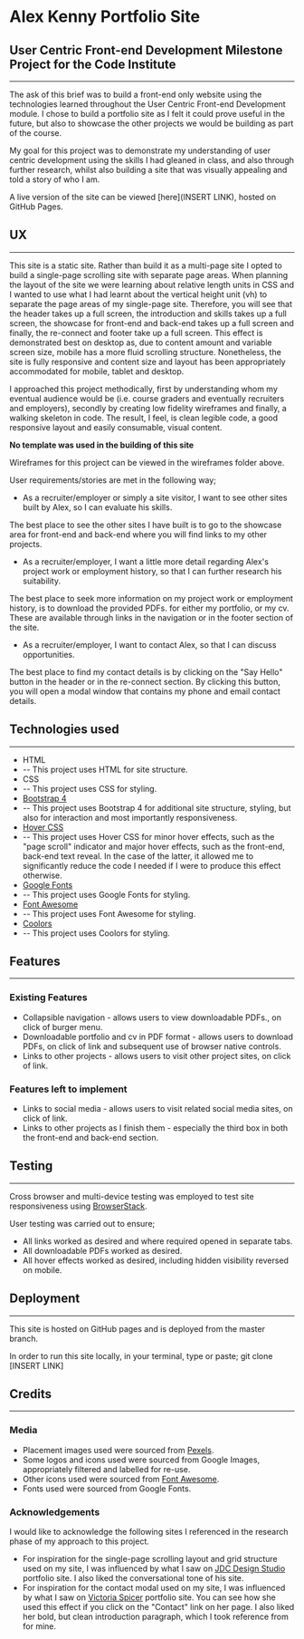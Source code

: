 # Alex Kenny Portfolio Site
## User Centric Front-end Development Milestone Project for the Code Institute
---

The ask of this brief was to build a front-end only website using the technologies learned throughout the User Centric Front-end Development module. I chose to build a portfolio site as I felt it could prove useful in the future, but also to showcase the other projects we would be building as part of the course.

My goal for this project was to demonstrate my understanding of user centric development using the skills I had gleaned in class, and also through further research, whilst also building a site that was visually appealing and told a story of who I am.

A live version of the site can be viewed [here](INSERT LINK), hosted on GitHub Pages.

## UX
---

This site is a static site. Rather than build it as a multi-page site I opted to build a single-page scrolling site with separate page areas. When planning the layout of the site we were learning about relative length units in CSS and I wanted to use what I had learnt about the vertical height unit (vh) to separate the page areas of my single-page site. Therefore, you will see that the header takes up a full screen, the introduction and skills takes up a full screen, the showcase for front-end and back-end takes up a full screen and finally, the re-connect and footer take up a full screen. This effect is demonstrated best on desktop as, due to content amount and variable screen size, mobile has a more fluid scrolling structure. Nonetheless, the site is fully responsive and content size and layout has been appropriately accommodated for mobile, tablet and desktop.

I approached this project methodically, first by understanding whom my eventual audience would be (i.e. course graders and eventually recruiters and employers), secondly by creating low fidelity wireframes and finally, a walking skeleton in code. The result, I feel, is clean legible code, a good responsive layout and easily consumable, visual content.

**No template was used in the building of this site**

Wireframes for this project can be viewed in the wireframes folder above.

User requirements/stories are met in the following way;
- As a recruiter/employer or simply a site visitor, I want to see other sites built by Alex, so I can evaluate his skills. 

The best place to see the other sites I have built is to go to the showcase area for front-end and back-end where you will find links to my other projects.

- As a recruiter/employer, I want a little more detail regarding Alex's project work or employment history, so that I can further research his suitability.

The best place to seek more information on my project work or employment history, is to download the provided PDFs. for either my portfolio, or my cv. These are available through links in the navigation or in the footer section of the site.

- As a recruiter/employer, I want to contact Alex, so that I can discuss opportunities.

The best place to find my contact details is by clicking on the "Say Hello" button in the header or in the re-connect section. By clicking this button, you will open a modal window that contains my phone and email contact details.

## Technologies used
---

- HTML
- -- This project uses HTML for site structure.
- CSS
- -- This project uses CSS for styling.
- [Bootstrap 4](https://getbootstrap.com/)
- -- This project uses Bootstrap 4 for additional site structure, styling, but also for interaction and most importantly responsiveness. 
- [Hover CSS](http://ianlunn.github.io/Hover/)
- -- This project uses Hover CSS for minor hover effects, such as the "page scroll" indicator and major hover effects, such as the front-end, back-end text reveal. In the case of the latter, it allowed me to significantly reduce the code I needed if I were to produce this effect otherwise. 
- [Google Fonts](https://fonts.google.com/)
- -- This project uses Google Fonts for styling.
- [Font Awesome](https://fontawesome.com/)
- -- This project uses Font Awesome for styling.
- [Coolors](https://coolors.co/)
- -- This project uses Coolors for styling.

## Features
---

### Existing Features
- Collapsible navigation - allows users to view downloadable PDFs., on click of burger menu.
- Downloadable portfolio and cv in PDF format - allows users to download PDFs, on click of link and subsequent use of browser native controls.
- Links to other projects - allows users to visit other project sites, on click of link.

### Features left to implement
- Links to social media - allows users to visit related social media sites, on click of link.
- Links to other projects as I finish them - especially the third box in both the front-end and back-end section.


## Testing
---

Cross browser and multi-device testing was employed to test site responsiveness using [BrowserStack](https://www.browserstack.com).

User testing was carried out to ensure;
- All links worked as desired and where required opened in separate tabs.
- All downloadable PDFs worked as desired.
- All hover effects worked as desired, including hidden visibility reversed on mobile.

## Deployment
---

This site is hosted on GitHub pages and is deployed from the master branch.

In order to run this site locally, in your terminal, type or paste; git clone [INSERT LINK]

## Credits
---

### Media
- Placement images used were sourced from [Pexels](https://www.pexels.com/).
- Some logos and icons used were sourced from Google Images, appropriately filtered and labelled for re-use.
- Other icons used were sourced from [Font Awesome](https://fontawesome.com/).
- Fonts used were sourced from Google Fonts.

### Acknowledgements

I would like to acknowledge the following sites I referenced in the research phase of my approach to this project.
- For inspiration for the single-page scrolling layout and grid structure used on my site, I was influenced by what I saw on [JDC Design Studio](http://www.jdcdesignstudio.com/) portfolio site. I also liked the conversational tone of his site.
- For inspiration for the contact modal used on my site, I was influenced by what I saw on [Victoria Spicer](https://vspicer.com/about/) portfolio site. You can see how she used this effect if you click on the "Contact" link on her page. I also liked her bold, but clean introduction paragraph, which I took reference from for mine.